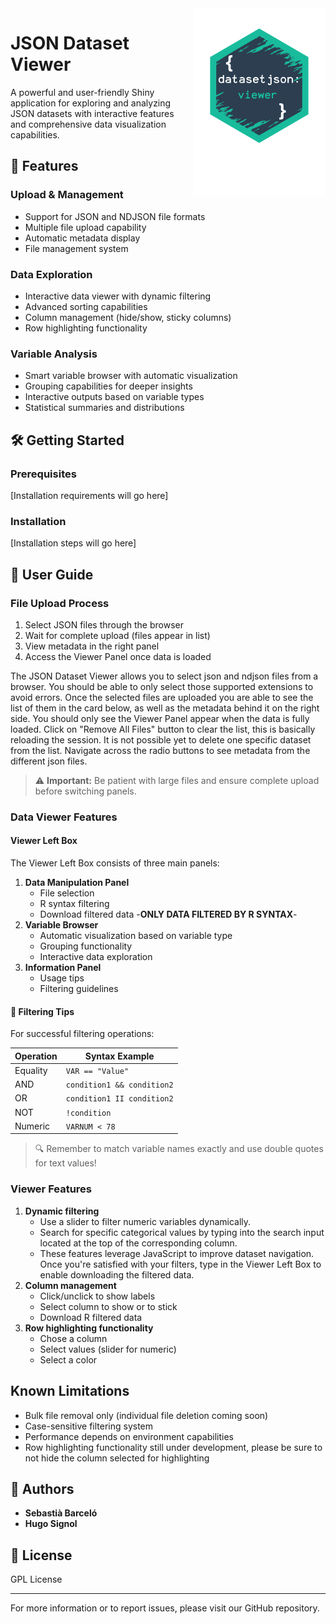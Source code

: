 <img src="www/json.svg" height="300" style="float:right; margin-left:10px;">


# JSON Dataset Viewer    

A powerful and user-friendly Shiny application for exploring and analyzing JSON datasets with interactive features and comprehensive data visualization capabilities.

## 🚀 Features

### Upload & Management

-   Support for JSON and NDJSON file formats
-   Multiple file upload capability
-   Automatic metadata display
-   File management system

### Data Exploration

-   Interactive data viewer with dynamic filtering
-   Advanced sorting capabilities
-   Column management (hide/show, sticky columns)
-   Row highlighting functionality

### Variable Analysis

-   Smart variable browser with automatic visualization
-   Grouping capabilities for deeper insights
-   Interactive outputs based on variable types
-   Statistical summaries and distributions

## 🛠️ Getting Started

### Prerequisites

[Installation requirements will go here]

### Installation

[Installation steps will go here]

## 📖 User Guide

### File Upload Process

1.  Select JSON files through the browser
2.  Wait for complete upload (files appear in list)
3.  View metadata in the right panel
4.  Access the Viewer Panel once data is loaded

The JSON Dataset Viewer allows you to select json and ndjson files from a browser. You should be able to only select those supported extensions to avoid errors. Once the selected files are uploaded you are able to see the list of them in the card below, as well as the metadata behind it on the right side. You should only see the Viewer Panel appear when the data is fully loaded. Click on "Remove All Files" button to clear the list, this is basically reloading the session. It is not possible yet to delete one specific dataset from the list. Navigate across the radio buttons to see metadata from the different json files.

> ⚠️ **Important:** Be patient with large files and ensure complete upload before switching panels.

### Data Viewer Features

#### Viewer Left Box

The Viewer Left Box consists of three main panels:

1.  **Data Manipulation Panel**
    -   File selection
    -   R syntax filtering
    -   Download filtered data -**ONLY DATA FILTERED BY R SYNTAX**-
2.  **Variable Browser**
    -   Automatic visualization based on variable type
    -   Grouping functionality
    -   Interactive data exploration
3.  **Information Panel**
    -   Usage tips
    -   Filtering guidelines

#### 📝 Filtering Tips

For successful filtering operations:

| Operation | Syntax Example             |
|-----------|----------------------------|
| Equality  | `VAR == "Value"`           |
| AND       | `condition1 && condition2` |
| OR        | `condition1 II condition2` |
| NOT       | `!condition`               |
| Numeric   | `VARNUM < 78`              |

> 🔍 Remember to match variable names exactly and use double quotes for text values!

### Viewer Features

1.  **Dynamic filtering**
    -   Use a slider to filter numeric variables dynamically.
    -   Search for specific categorical values by typing into the search input located at the top of the corresponding column.
    -   These features leverage JavaScript to improve dataset navigation. Once you're satisfied with your filters, type in the Viewer Left Box to enable downloading the filtered data.
2.  **Column management**
    -   Click/unclick to show labels
    -   Select column to show or to stick
    -   Download R filtered data
3.  **Row highlighting functionality**
    -   Chose a column
    -   Select values (slider for numeric)
    -   Select a color

## Known Limitations

-   Bulk file removal only (individual file deletion coming soon)
-   Case-sensitive filtering system
-   Performance depends on environment capabilities
-   Row highlighting functionality still under development, please be sure to not hide the column selected for highlighting

## 👥 Authors

-   **Sebastià Barceló**
-   **Hugo Signol**

## 📄 License

GPL License

------------------------------------------------------------------------

For more information or to report issues, please visit our GitHub repository.
